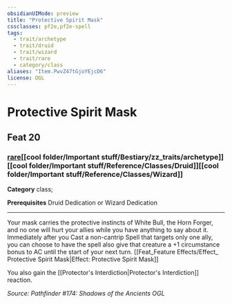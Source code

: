```yaml
---
obsidianUIMode: preview
title: "Protective Spirit Mask"
cssclasses: pf2e,pf2e-spell
tags:
  - trait/archetype
  - trait/druid
  - trait/wizard
  - trait/rare
  - category/class
aliases: "Item.PwvZ47tGjoYEjcD6"
license: OGL
---
```

# Protective Spirit Mask
## Feat 20
### [rare](cool%20folder/Important%20stuff/Bestiary/zz_traits/rare.md "Rare Rarity Trait")[[cool folder/Important stuff/Bestiary/zz_traits/archetype]][[cool folder/Important stuff/Reference/Classes/Druid]][[cool folder/Important stuff/Reference/Classes/Wizard]]

**Category** class; 



**Prerequisites** Druid Dedication or Wizard Dedication
* * *
Your mask carries the protective instincts of White Bull, the Horn Forger, and no one will hurt your allies while you have anything to say about it. Immediately after you Cast a non-cantrip Spell that targets only one ally, you can choose to have the spell also give that creature a +1 circumstance bonus to AC until the start of your next turn. [[Feat_Feature Effects/Effect_ Protective Spirit Mask|Effect: Protective Spirit Mask]]

You also gain the [[Protector's Interdiction|Protector's Interdiction]] reaction.

*Source: Pathfinder #174: Shadows of the Ancients*
*OGL*